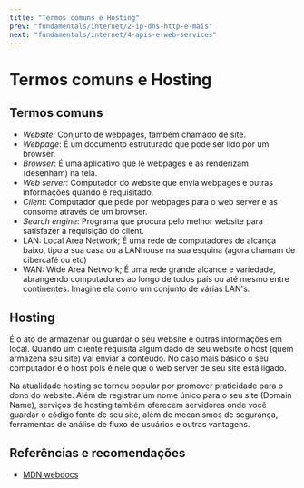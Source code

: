 ```yaml
---
title: "Termos comuns e Hosting"
prev: "fundamentals/internet/2-ip-dns-http-e-mais"
next: "fundamentals/internet/4-apis-e-web-services"
---
```

# Termos comuns e Hosting

## Termos comuns

- _Website_: Conjunto de webpages, também chamado de site.
- _Webpage_: É um documento estruturado que pode ser lido por um browser.
- _Browser_: É uma aplicativo que lê webpages e as renderizam (desenham) na tela.
- _Web server_: Computador do website que envia webpages e outras informações quando é requisitado.
- _Client_: Computador que pede por webpages para o web server e as consome através de um browser.
- _Search engine_: Programa que procura pelo melhor website para satisfazer a requisição do client.
- LAN: Local Area Network; É uma rede de computadores de alcança baixo, tipo a sua casa ou a LANhouse na sua esquina (agora chamam de cibercafé ou etc)
- WAN: Wide Area Network; É uma rede grande alcance e variedade, abrangendo computadores ao longo de todos país ou até mesmo entre continentes. Imagine ela como um conjunto de várias LAN's.

## Hosting

É o ato de armazenar ou guardar o seu website e outras informações em local. Quando um cliente requisita algum dado de seu website o host (quem armazena seu site) vai enviar a conteúdo. No caso mais básico o seu computador é o host pois é nele que o web server de seu site está ligado.

Na atualidade hosting se tornou popular por promover praticidade para o dono do website. Além de registrar um nome único para o seu site (Domain Name), serviços de hosting também oferecem servidores onde você guardar o código fonte de seu site, além de mecanismos de segurança, ferramentas de análise de fluxo de usuários e outras vantagens.

## Referências e recomendações

- [MDN webdocs](https://developer.mozilla.org/en-US/docs/Learn/Common_questions/Web_mechanics/Pages_sites_servers_and_search_engines)
